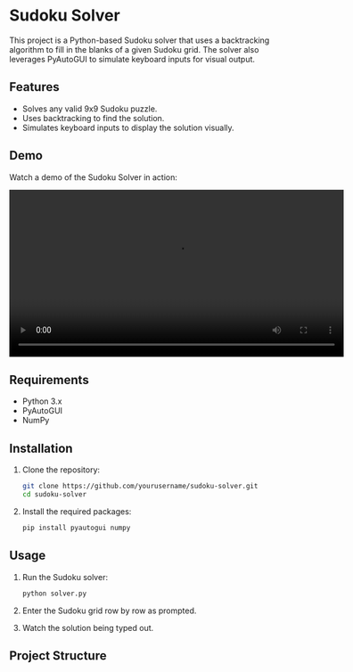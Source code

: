 # Sudoku Solver

This project is a Python-based Sudoku solver that uses a backtracking algorithm to fill in the blanks of a given Sudoku grid. The solver also leverages PyAutoGUI to simulate keyboard inputs for visual output.

## Features

- Solves any valid 9x9 Sudoku puzzle.
- Uses backtracking to find the solution.
- Simulates keyboard inputs to display the solution visually.

## Demo

Watch a demo of the Sudoku Solver in action:

<video width="600" controls>
  <source src="assets/Sudoku-Solver.mp4" type="video/mp4">
  Your browser does not support the video tag.
</video>

## Requirements

- Python 3.x
- PyAutoGUI
- NumPy

## Installation

1. Clone the repository:
    ```bash
    git clone https://github.com/yourusername/sudoku-solver.git
    cd sudoku-solver
    ```

2. Install the required packages:
    ```bash
    pip install pyautogui numpy
    ```

## Usage

1. Run the Sudoku solver:
    ```bash
    python solver.py
    ```

2. Enter the Sudoku grid row by row as prompted.

3. Watch the solution being typed out.

## Project Structure

